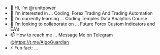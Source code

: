 - 👋 Hi, I’m @runitpower
- 👀 I’m interested in ... Coding, Forex Trading And Trading Automation
- 🌱 I’m currently learning ... Coding Temples Data Analytics Course 
- 💞️ I’m looking to collaborate on ... Future Forex Custom Indicators and EA's
- 📫 How to reach me ... Message Me on Telegram @https://t.me/AlgoGuardian
- ⚡ Fun fact: ...

<!---
runitpower/runitpower is a ✨ special ✨ repository because its `README.md` (this file) appears on your GitHub profile.
You can click the Preview link to take a look at your changes.
--->
